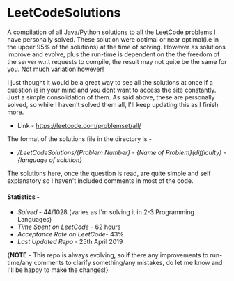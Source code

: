 # LeetCodeSolutions
A compilation of all Java/Python solutions to all the LeetCode problems I have personally solved. These solution were optimal or near optimal(i.e in the upper 95% of the solutions) at the time of solving. However as solutions improve and evolve, plus the run-time is dependent on the the freedom of the server w.r.t requests to compile, the result may not quite be the same for you. Not much variation however!

I just thought it would be a great way to see all the solutions at once if a question is in your mind and you dont want to access the site constantly. Just a simple consolidation of them.
As said above, these are personally solved, so while I haven't solved them all, I'll keep updating this as I finish more.

* Link - https://leetcode.com/problemset/all/

The format of the solutions file in the directory is - 
*    <i>/LeetCodeSolutions/{Problem Number} - {Name of Problem}(difficulty) - {language of solution}</i>

The solutions here, once the question is read, are quite simple and self explanatory so I haven't included comments in most of the code.

#### Statistics - 
* <i>Solved</i> - 44/1028 (varies as I'm solving it in 2-3 Programming Languages)
* <i>Time Spent on LeetCode</i> - 62 hours
* <i>Acceptance Rate on LeetCode</i>- 43%
* <i>Last Updated Repo</i> - 25th April 2019

{<b>NOTE</b> - This repo is always evolving, so if there any improvements to run-time/any comments to clarify something/any mistakes, do let me know and I'll be happy to make the changes!}


